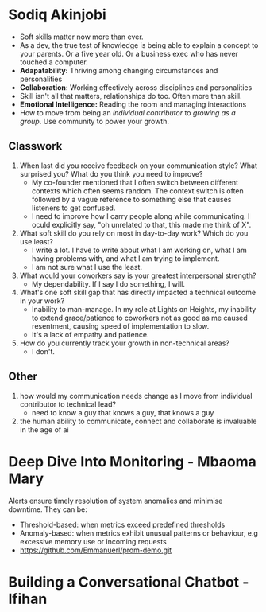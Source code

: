 # Sodiq Akinjobi
- Soft skills matter now more than ever.
- As a dev, the true test of knowledge is being able to explain a concept to your parents. Or a five year old. Or a business exec who has never touched a computer.
- **Adapatability:** Thriving among changing circumstances and personalities
- **Collaboration:** Working effectively across disciplines and personalities
- Skill isn't all that matters, relationships do too. Often more than skill.
- **Emotional Intelligence:** Reading the room and managing interactions
- How to move from being an *individual contributor* to *growing as a group*. Use community to power your growth.
## Classwork
1. When last did you receive feedback on your communication style? What surprised you? What do you think you need to improve?
	- My co-founder mentioned that I often switch between different contexts which often seems random. The context switch is often followed by a vague reference to something else that causes listeners to get confused.
	- I need to improve how I carry people along while communicating. I oculd explicitly say, "oh unrelated to that, this made me think of X".
2. What soft skill do you rely on most in day-to-day work? Which do you use least?
	- I write a lot. I have to write about what I am working on, what I am having problems with, and what I am trying to implement.
	- I am not sure what I use the least.
3. What would your coworkers say is your greatest interpersonal strength?
	- My dependability. If I say I do something, I will.
4. What's one soft skill gap that has directly impacted a technical outcome in your work?
	- Inability to man-manage. In my role at Lights on Heights, my inability to extend grace/patience to coworkers not as good as me caused resentment, causing speed of implementation to slow.
	- It's a lack of empathy and patience.
5. How do you currently track your growth in non-technical areas?
	- I don't.
## Other
1. how would my communication needs change as I move from individual contributor to technical lead?
	- need to know a guy that knows a guy, that knows a guy
2. the human ability to communicate, connect and collaborate is invaluable in the age of ai
# Deep Dive Into Monitoring - Mbaoma Mary
Alerts ensure timely resolution of system anomalies and minimise downtime. They can be:
- Threshold-based: when metrics exceed predefined thresholds
- Anomaly-based: when metrics exhibit unusual patterns or behaviour, e.g excessive memory use or incoming requests
- https://github.com/Emmanuerl/prom-demo.git
# Building a Conversational Chatbot - Ifihan
